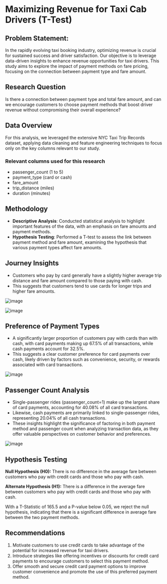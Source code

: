 # Maximizing Revenue for Taxi Cab Drivers (T-Test)

## Problem Statement: 
In the rapidly evolving taxi booking industry, optimizing revenue is crucial for sustained success and driver satisfaction. Our objective is to leverage data-driven insights to enhance revenue opportunities for taxi drivers. This study aims to explore the impact of payment methods on fare pricing, focusing on the connection between payment type and fare amount.

## Research Question
Is there a connection between payment type and total fare amount, and can we encourage customers to choose payment methods that boost driver revenue without compromising their overall experience?

## Data Overview
For this analysis, we leveraged the extensive NYC Taxi Trip Records dataset, applying data cleaning and feature engineering techniques to focus only on the key columns relevant to our study.

### Relevant columns used for this research
- passenger_count (1 to 5)
- payment_type (card or cash)
- fare_amount
- trip_distance (miles)
- duration (minutes)

## Methodology
- **Descriptive Analysis**: Conducted statistical analysis to highlight important features of the data, with an emphasis on fare amounts and payment methods.
- **Hypothesis Testing**: Performed a T-test to assess the link between payment method and fare amount, examining the hypothesis that various payment types affect fare amounts.

## Journey Insights
- Customers who pay by card generally have a slightly higher average trip distance and fare amount compared to those paying with cash.
- This suggests that customers tend to use cards for longer trips and higher fare amounts.

![image](https://github.com/user-attachments/assets/2b0d8204-865b-4faa-afa2-920a3bd93e27)

![image](https://github.com/user-attachments/assets/63cf31cb-aa3d-4c94-8810-79d5e2868d13)


## Preference of Payment Types
- A significantly larger proportion of customers pay with cards than with cash, with card payments making up 67.5% of all transactions, while cash payments account for 32.5%.
- This suggests a clear customer preference for card payments over cash, likely driven by factors such as convenience, security, or rewards associated with card transactions.

![image](https://github.com/user-attachments/assets/24f028b7-1a8a-4189-86c9-5352572a6bff)


## Passenger Count Analysis
- Single-passenger rides (passenger_count=1) make up the largest share of card payments, accounting for 40.08% of all card transactions.
- Likewise, cash payments are primarily linked to single-passenger rides, representing 20.04% of all cash transactions.
- These insights highlight the significance of factoring in both payment method and passenger count when analyzing transaction data, as they offer valuable perspectives on customer behavior and preferences.

![image](https://github.com/user-attachments/assets/dcd57d5f-78ba-4699-a984-dfdec753e79d)

## Hypothesis Testing
**Null Hypothesis (H0):** There is no difference in the average fare between customers who pay with credit cards and those who pay with cash.

**Alternate Hypothesis (H1):** There is a difference in the average fare between customers who pay with credit cards and those who pay with cash.

With a T-Statistic of 165.5 and a P-value below 0.05, we reject the null hypothesis, indicating that there is a significant difference in average fare between the two payment methods.

## Recommendations
1. Motivate customers to use credit cards to take advantage of the potential for increased revenue for taxi drivers.  
2. Introduce strategies like offering incentives or discounts for credit card payments to encourage customers to select this payment method.  
3. Offer smooth and secure credit card payment options to improve customer convenience and promote the use of this preferred payment method.  
  

